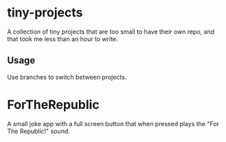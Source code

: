 # tiny-projects
A collection of tiny projects that are too small to have their own repo, and that took me less than an hour to write.

## Usage
Use branches to switch between projects.

# ForTheRepublic
A small joke app with a full screen button that when pressed plays the "For The Republic!" sound.
